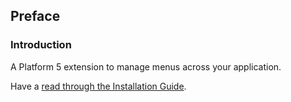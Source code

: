 ## Preface

### Introduction

A Platform 5 extension to manage menus across your application.

Have a [read through the Installation Guide](#installation).
